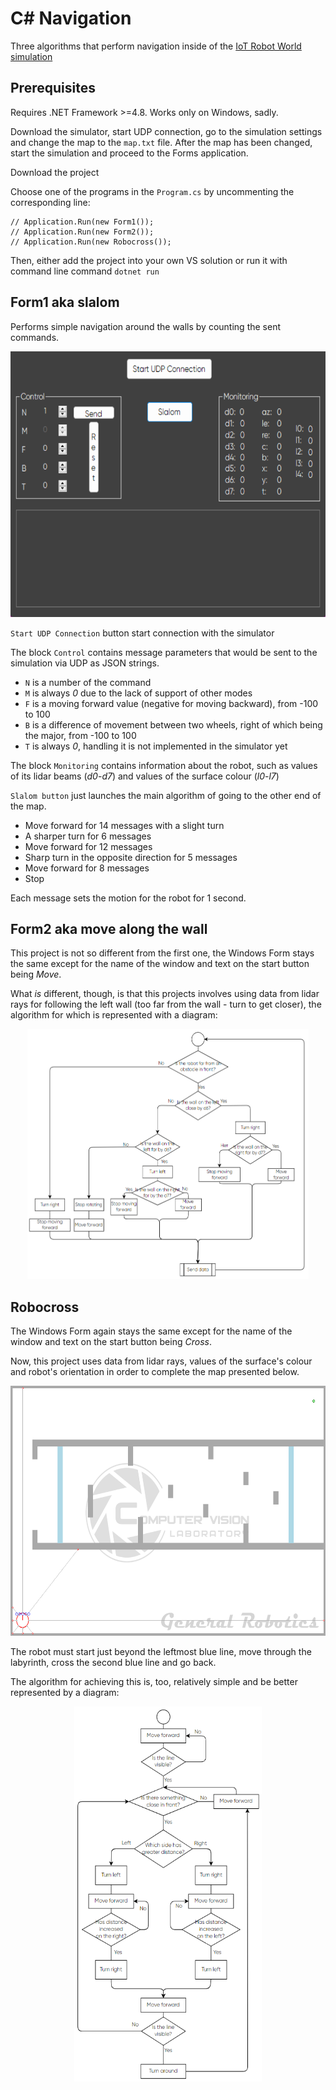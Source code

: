# C# Navigation

Three algorithms that perform navigation inside of the [IoT Robot World simulation](http://generalrobotics.ru/)

## Prerequisites

Requires .NET Framework >=4.8. Works only on Windows, sadly.

Download the simulator, start UDP connection, go to the simulation settings and change the map to the `map.txt` file. After the map has been changed, start the simulation and proceed to the Forms application.

Download the project

Choose one of the programs in the `Program.cs` by uncommenting the corresponding line:

```
// Application.Run(new Form1());
// Application.Run(new Form2());
// Application.Run(new Robocross());
```

Then, either add the project into your own VS solution or run it with command line command `dotnet run`

## Form1 aka slalom

Performs simple navigation around the walls by counting the sent commands.

<center><img src="./Images/Slalom.png" height="425" width="600"/></center>

`Start UDP Connection` button start connection with the simulator

The block `Control` contains message parameters that would be sent to the simulation via UDP as JSON strings.

- `N` is a number of the command
- `M` is always *0* due to the lack of support of other modes 
- `F` is a moving forward value (negative for moving backward), from -100 to 100
- `B` is a difference of movement between two wheels, right of which being the major, from -100 to 100
- `T` is always *0*, handling it is not implemented in the simulator yet

The block `Monitoring` contains information about the robot, such as values of its lidar beams (*d0*-*d7*) and values of the surface colour (*l0*-*l7*)

`Slalom button` just launches the main algorithm of going to the other end of the map.

- Move forward for 14 messages with a slight turn
- A sharper turn for 6 messages
- Move forward for 12 messages
- Sharp turn in the opposite direction for 5 messages
- Move forward for 8 messages
- Stop

Each message sets the motion for the robot for 1 second.

## Form2 aka move along the wall

This project is not so different from the first one, the Windows Form stays the same except for the name of the window and text on the start button being *Move*.

What *is* different, though, is that this projects involves using data from lidar rays for following the left wall (too far from the wall - turn to get closer), the algorithm for which is represented with a diagram:

<center><img src="./Images/LeftWall.png" height="400" width="450"/></center>


## Robocross

The Windows Form again stays the same except for the name of the window and text on the start button being *Cross*.

Now, this project uses data from lidar rays, values of the surface's colour and robot's orientation in order to complete the map presented below.

<center><img src="./Images/Map.png" height="400" width="600"/></center>

The robot must start just beyond the leftmost blue line, move through the labyrinth, cross the second blue line and go back.

The algorithm for achieving this is, too, relatively simple and be better represented by a diagram:

<center><img src="./Images/Robocross.png" height="600" width="300"/></center>
